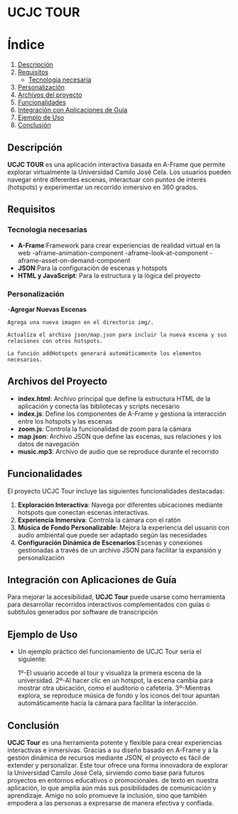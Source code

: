 # UCJC TOUR 

# Índice

1. [Descripción](#descripción)
2. [Requisitos](#requisitos)
   - [Tecnologia necesaria](#tecnologia-necesaria)
3. [Personalización](#personalización)
4. [Archivos del proyecto](#archivos-del-proyecto)
5. [Funcionalidades](#funcionalidades)
6. [Integración con Aplicaciones de Guía](#integración-con-aplicaciones-de-guía)
7. [Ejemplo de Uso](#ejemplo-de-uso)
8. [Conclusión](#conclusión)


## Descripción

**UCJC TOUR** es una aplicación interactiva basada en A-Frame que permite explorar virtualmente la Universidad Camilo José Cela. Los usuarios pueden navegar entre diferentes escenas, interactuar con puntos de interés (hotspots) y experimentar un recorrido inmersivo en 360 grados.

## Requisitos
### Tecnologia necesarias

- **A-Frame**:Framework para crear experiencias de realidad virtual en la web
  -aframe-animation-component
  -aframe-look-at-component
  -aframe-asset-on-demand-component
- **JSON**:Para la configuración de escenas y hotspots
- **HTML y JavaScript**: Para la estructura y la lógica del proyecto
  
### Personalización

-**Agregar Nuevas Escenas**

    Agrega una nueva imagen en el directorio img/.
    
    Actualiza el archivo json/map.json para incluir la nueva escena y sus relaciones con otros hotspots.
    
    La función addHotspots generará automáticamente los elementos necesarios.

## Archivos del Proyecto
- **index.html**: Archivo principal que define la estructura HTML de la aplicación y conecta las bibliotecas y scripts necesario
- **index.js**: Define los componentes de A-Frame y gestiona la interacción entre los hotspots y las escenas
- **zoom.js**: Controla la funcionalidad de zoom para la cámara
- **map.json**: Archivo JSON que define las escenas, sus relaciones y los datos de navegación
- **music.mp3**: Archivo de audio que se reproduce durante el recorrido

## Funcionalidades

El proyecto UCJC Tour incluye las siguientes funcionalidades destacadas:
1. **Exploración Interactiva**: Navega por diferentes ubicaciones mediante hotspots que conectan escenas interactivas.
2. **Experiencia Inmersiva**: Controla la cámara con el ratón
3. **Música de Fondo Personalizable**: Mejora la experiencia del usuario con audio ambiental que puede ser adaptado según las necesidades
4. **Configuración Dinámica de Escenarios**:Escenas y conexiones gestionadas a través de un archivo JSON para facilitar la expansión y personalización

## Integración con Aplicaciones de Guía
Para mejorar la accesibilidad, **UCJC Tour** puede usarse como herramienta para desarrollar recorridos interactivos complementados con guías o subtítulos generados por software de transcripción

## Ejemplo de Uso
- Un ejemplo práctico del funcionamiento de UCJC Tour sería el siguiente:

    1º-El usuario accede al tour y visualiza la primera escena de la universidad.
    2º-Al hacer clic en un hotspot, la escena cambia para mostrar otra ubicación, como el auditorio o cafeteria.
    3º-Mientras explora, se reproduce música de fondo y los iconos del tour apuntan automáticamente hacia la cámara para facilitar la interacción.

## Conclusión
  **UCJC Tour** es una herramienta potente y flexible para crear experiencias interactivas e inmersivas. Gracias a su diseño basado en A-Frame y a la gestión dinámica de recursos mediante JSON, el proyecto es fácil de extender y personalizar. Este tour ofrece una forma innovadora de explorar la Universidad Camilo José Cela, sirviendo como base para futuros proyectos en entornos educativos o promocionales.
de texto en nuestra aplicación, lo que amplía aún más sus posibilidades de comunicación y aprendizaje. Amigo no solo promueve la inclusión, sino que también empodera a las personas a expresarse de manera efectiva y confiada.
